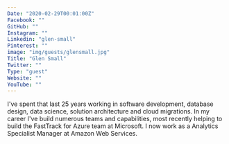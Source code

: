 ```yaml
---
Date: "2020-02-29T00:01:00Z"
Facebook: ""
GitHub: ""
Instagram: ""
Linkedin: "glen-small"
Pinterest: ""
image: "img/guests/glensmall.jpg"
Title: "Glen Small"
Twitter: ""
Type: "guest"
Website: ""
YouTube: ""
---
```

I've spent that last 25 years working in software development, database design, data science, solution architecture and cloud migrations. In my career I've build numerous teams and capabilities, most recently helping to build the FastTrack for Azure team at Microsoft. I now work as a Analytics Specialist Manager at Amazon Web Services.